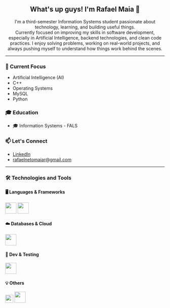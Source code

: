 <h2 align="center">What's up guys! I'm Rafael Maia 👋</h2>

<p align="center">I'm a third-semester Information Systems student passionate about technology, learning, and building useful things. <br>
  Currently focused on improving my skills in software development, especially in Artificial Intelligence, backend technologies, and clean code practices.
  I enjoy solving problems, working on real-world projects, and always pushing myself to understand how things work behind the scenes.</p>

---

### 💼 Current Focus
- Artificial Intelligence (AI)  
- C++  
- Operating Systems  
- MySQL  
- Python  

### 🎓 Education
- 🎓 Information Systems - FALS

### 📫 Let's Connect
- <a href="https://linkedin.com/in/rafael-maia-508554232" target="_blank">LinkedIn</a>  
- <a href="mailto:rafaelnetomaiar@gmail.com">rafaelnetomaiar@gmail.com</a>

---

### 🛠️ Technologies and Tools

#### 🖥️ Languages & Frameworks
<p>
  <img src="https://cdn.jsdelivr.net/gh/devicons/devicon/icons/python/python-original.svg" width="35" />
  <img src="https://cdn.jsdelivr.net/gh/devicons/devicon/icons/cplusplus/cplusplus-original.svg" width="35" />
</p>

#### ☁️ Databases & Cloud
<p>
  <img src="https://cdn.jsdelivr.net/gh/devicons/devicon/icons/mysql/mysql-original.svg" width="35" />
</p>

#### 🧪 Dev & Testing
<p>
  <img src="https://cdn.jsdelivr.net/gh/devicons/devicon/icons/vscode/vscode-original.svg" width="35" />
</p>

#### 💡 Others
<p>
  <img src="https://img.shields.io/badge/Artificial_Intelligence-%23808080.svg?style=flat-square&logo=artificial-intelligence&logoColor=white" height="25"/>
  <img src="https://cdn.jsdelivr.net/gh/devicons/devicon/icons/windows8/windows8-original.svg" width="35" />
</p>
